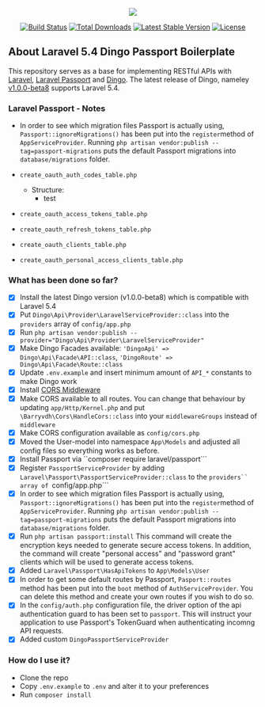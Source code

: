 <p align="center"><img src="https://laravel.com/assets/img/components/logo-laravel.svg"></p>

<p align="center">
<a href="https://travis-ci.org/laravel/framework"><img src="https://travis-ci.org/laravel/framework.svg" alt="Build Status"></a>
<a href="https://packagist.org/packages/laravel/framework"><img src="https://poser.pugx.org/laravel/framework/d/total.svg" alt="Total Downloads"></a>
<a href="https://packagist.org/packages/laravel/framework"><img src="https://poser.pugx.org/laravel/framework/v/stable.svg" alt="Latest Stable Version"></a>
<a href="https://packagist.org/packages/laravel/framework"><img src="https://poser.pugx.org/laravel/framework/license.svg" alt="License"></a>
</p>

## About Laravel 5.4 Dingo Passport Boilerplate

This repository serves as a base for implementing RESTful APIs with <a href="https://github.com/laravel/framework">Laravel</a>, <a href="https://laravel.com/docs/5.4/passport">Laravel Passport</a> and <a href="https://github.com/dingo/api">Dingo</a>. The latest release of Dingo, nameley <a href="https://github.com/dingo/api/releases/tag/v1.0.0-beta8">v1.0.0-beta8</a> supports Laravel 5.4.

### Laravel Passport - Notes

* In order to see which migration files Passport is actually using, ```Passport::ignoreMigrations()``` has been put into the ```register```method of ```AppServiceProvider```. Running ```php artisan vendor:publish --tag=passport-migrations``` puts the default Passport migrations into ```database/migrations``` folder.
* ```create_oauth_auth_codes_table.php```
	* Structure:
		* test
		
* ```create_oauth_access_tokens_table.php```
* ```create_oauth_refresh_tokens_table.php```
* ```create_oauth_clients_table.php```
* ```create_oauth_personal_access_clients_table.php```




### What has been done so far?

- [x] Install the latest Dingo version (v1.0.0-beta8) which is compatible with Laravel 5.4
- [x] Put ```Dingo\Api\Provider\LaravelServiceProvider::class``` into the ```providers``` array of ```config/app.php```
- [x] Run ```php artisan vendor:publish --provider="Dingo\Api\Provider\LaravelServiceProvider"```
- [x] Make Dingo Facades available: ```'DingoApi' => Dingo\Api\Facade\API::class```, ```'DingoRoute' => Dingo\Api\Facade\Route::class```
- [x] Update ```.env.example``` and insert minimum amount of ```API_*``` constants to make Dingo work
- [x] Install <a href="https://github.com/barryvdh/laravel-cors">CORS Middleware</a>
- [x] Make CORS available to all routes. You can change that behaviour by updating ```app/Http/Kernel.php``` and put ```\Barryvdh\Cors\HandleCors::class``` into your ```middlewareGroups``` instead of ```middleware```
- [x] Make CORS configuration available as ```config/cors.php```
- [x] Moved the User-model into namespace ```App\Models``` and adjusted all config files so everything works as before.
- [x] Install Passport via ``composer require laravel/passport```
- [x] Register ```PassportServiceProvider``` by adding ```Laravel\Passport\PassportServiceProvider::class``` to the ```providers`` array of ```config/app.php```
- [x] In order to see which migration files Passport is actually using, ```Passport::ignoreMigrations()``` has been put into the ```register```method of ```AppServiceProvider```. Running ```php artisan vendor:publish --tag=passport-migrations``` puts the default Passport migrations into ```database/migrations``` folder.
- [x] Run ```php artisan passport:install``` This command will create the encryption keys needed to generate secure access tokens. In addition, the command will create "personal access" and "password grant" clients which will be used to generate access tokens.
- [x] Added ```Laravel\Passport\HasApiTokens``` to ```App\Models\User```
- [x] In order to get some default routes by Passport, ```Pasport::routes``` method has been put into the ```boot``` method of ```AuthServiceProvider```. You can delete this method and create your own routes if you wish to do so.
- [x] In the ```config/auth.php``` configuration file, the driver option of the api authentication guard to has been set to ``passport``. This will instruct your application to use Passport's TokenGuard when authenticating incomng API requests.
- [x] Added custom ```DingoPassportServiceProvider```

### How do I use it?

- Clone the repo
- Copy ```.env.example``` to ```.env``` and alter it to your preferences
- Run ```composer install```